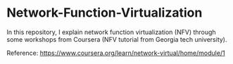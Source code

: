 # Network-Function-Virtualization
In this repository, I explain network function virtualization (NFV) through some workshops from Coursera (NFV tutorial from Georgia tech university).

Reference:
https://www.coursera.org/learn/network-virtual/home/module/1
